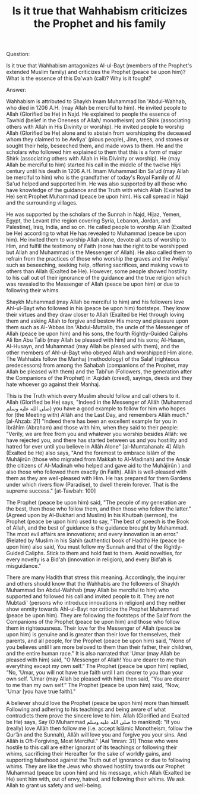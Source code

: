 ﻿---
title: "Is it true that Wahhabism criticizes the Prophet and his family"
publisher: "alsalafiyyah@icloud.com"
source: "Majmu' Fatawa Shaykh ibn Baz 9/238"
category: [wahhabism, binbaz]
hijri: Dhul-Qa'dah 26, 1441 AH
language: en
uid: is-it-true-wahhabism-antagonizes-ahlul-bayt and-criticizes-the-prophet
shaykhs: Shaykh ibn Baz
---

Question: 

Is it true that Wahhabism antagonizes Al-ul-Bayt (members of the Prophet's extended Muslim family) and criticizes the Prophet (peace be upon him)? What is the essence of this Da'wah (call)? Why is it fought?

Answer: 

Wahhabism is attributed to Shaykh Imam Muhammad Ibn 'Abdul-Wahhab, who died in 1206 A.H. (may Allah be merciful to him). He invited people to Allah (Glorified be He) in Najd. He explained to people the essence of Tawhid (belief in the Oneness of Allah/ monotheism) and Shirk (associating others with Allah in His Divinity or worship). He invited people to worship Allah (Glorified be He) alone and to abstain from worshipping the deceased whom they claimed to be Awliya' (pious people), Jinn, trees, and stones or sought their help, beseeched them, and made vows to them. He and the scholars who followed him explained to them that this is a form of major Shirk (associating others with Allah in His Divinity or worship). He (may Allah be merciful to him) started his call in the middle of the twelve Hijri century until his death in 1206 A.H. Imam Muhammad ibn Sa'ud (may Allah be merciful to him) who is the grandfather of today's Royal Family of Al Sa'ud helped and supported him. He was also supported by all those who have knowledge of the guidance and the Truth with which Allah (Exalted be He) sent Prophet Muhammad (peace be upon him). His call spread in Najd and the surrounding villages. 


He was supported by the scholars of the Sunnah in Najd, Hijaz, Yemen, Egypt, the Levant (the region covering Syria, Lebanon, Jordan, and Palestine), Iraq, India, and so on. He called people to worship Allah (Exalted be He) according to what He has revealed to Muhammad (peace be upon him). He invited them to worship Allah alone, devote all acts of worship to Him, and fulfill the testimony of Faith (none has the right to be worshipped but Allah and Muhammad is the Messenger of Allah). He also called them to refrain from the practices of those who worship the graves and the Awliya' such as beseeching, seeking help, offering sacrifices, and making vows to others than Allah (Exalted be He). However, some people showed hostility to his call out of their ignorance of the guidance and the true religion which was revealed to the Messenger of Allah (peace be upon him) or due to following their whims. 

Shaykh Muhammad (may Allah be merciful to him) and his followers love Ahl-ul-Bayt who followed in his (peace be upon him) footsteps. They know their virtues and they draw closer to Allah (Exalted be He) through loving them and asking Allah to forgive and bestow His mercy and pleasure upon them such as Al-'Abbas ibn 'Abdul-Muttalib, the uncle of the Messenger of Allah (peace be upon him) and his sons, the fourth Rightly-Guided Caliphs Ali Ibn Abu Talib (may Allah be pleased with him) and his sons; Al-Hasan, Al-Husayn, and Muhammad (may Allah be pleased with them), and the other members of Ahl-ul-Bayt who obeyed Allah and worshipped Him alone. The Wahhabis follow the Manhaj (methodology) of the Salaf (righteous predecessors) from among the Sahabah (companions of the Prophet, may Allah be pleased with them) and the Tabi'un (Followers, the generation after the Companions of the Prophet) in 'Aqidah (creed), sayings, deeds and they hate whoever go against their Manhaj. 

This is the Truth which every Muslim should follow and call others to it. Allah (Glorified be He) says, "Indeed in the Messenger of Allâh (Muhammad صلى الله عليه وسلم) you have a good example to follow for him who hopes for (the Meeting with) Allâh and the Last Day, and remembers Allâh much." [al-Ahzab: 21] "Indeed there has been an excellent example for you in Ibrâhîm (Abraham) and those with him, when they said to their people: "Verily, we are free from you and whatever you worship besides Allâh: we have rejected you, and there has started between us and you hostility and hatred for ever until you believe in Allâh Alone" [al-Mumtahanah: 4] Allah (Exalted be He) also says, "And the foremost to embrace Islâm of the Muhâjirûn (those who migrated from Makkah to Al-Madinah) and the Ansâr (the citizens of Al-Madinah who helped and gave aid to the Muhâjirûn ) and also those who followed them exactly (in Faith). Allâh is well-pleased with them as they are well-pleased with Him. He has prepared for them Gardens under which rivers flow (Paradise), to dwell therein forever. That is the supreme success." [at-Tawbah: 100]

The Prophet (peace be upon him) said, "The people of my generation are the best, then those who follow them, and then those who follow the latter." (Agreed upon by Al-Bukhari and Muslim) In his Khutbah (sermon), the Prophet (peace be upon him) used to say, "The best of speech is the Book of Allah, and the best of guidance is the guidance brought by Muhammad. The most evil affairs are innovations; and every innovation is an error." (Related by Muslim in his Sahih (authentic) book of Hadith) He (peace be upon him) also said, You must follow my Sunnah and that of the Rightly-Guided Caliphs. Stick to them and hold fast to them. Avoid novelties, for every novelty is a Bid'ah (innovation in religion), and every Bid'ah is misguidance." 

There are many Hadith that stress this meaning. Accordingly, the inquirer and others should know that the Wahhabis are the followers of Shaykh Muhammad Ibn Abdul-Wahhab (may Allah be merciful to him) who supported and followed his call and invited people to it. They are not Mubtadi' (persons who introduce innovations in religion) and they neither show enmity towards Ahl-ul-Bayt nor criticize the Prophet Muhammad (peace be upon him). They are following the footsteps of the Salaf from the Companions of the Prophet (peace be upon him) and those who follow them in righteousness. Their love for the Messenger of Allah (peace be upon him) is genuine and is greater than their love for themselves, their parents, and all people, for the Prophet (peace be upon him) said, "None of you believes until I am more beloved to them than their father, their children, and the entire human race." It is also narrated that  'Umar (may Allah be pleased with him) said, "O Messenger of Allah! You are dearer to me than everything except my own self.” The Prophet (peace be upon him) replied, “No, 'Umar, you will not have true faith until I am dearer to you than your own self. 'Umar (may Allah be pleased with him) then said, “You are dearer to me than my own self.” The Prophet (peace be upon him) said, “Now, 'Umar [you have true faith]." 

A believer should love the Prophet (peace be upon him) more than himself. Following and adhering to his teachings and being aware of what contradicts them prove the sincere love to him. Allah (Glorified and Exalted be He) says, Say (O Muhammad صلى الله عليه وسلم to mankind): "If you (really) love Allâh then follow me (i.e. accept Islâmic Monotheism, follow the Qur’ân and the Sunnah), Allâh will love you and forgive you your sins. And Allâh is Oft-Forgiving, Most Merciful." [Aal 'Imran: 31] Those who were hostile to this call are either ignorant of its teachings or following their whims, sacrificing their Hereafter for the sake of worldly gains, and supporting falsehood against the Truth out of ignorance or due to following whims. They are like the Jews who showed hostility towards our Prophet Muhammad (peace be upon him) and his message, which Allah (Exalted be He) sent him with, out of envy, hatred, and following their whims. We ask Allah to grant us safety and well-being.






 
